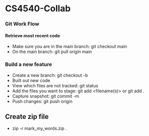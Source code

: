 # CS4540-Collab

### Git Work Flow

#### Retrieve most recent code
* Make sure you are in the main branch: git checkout main 
* On the main branch: git pull origin main 

### Build a new feature
* Create a new branch: git checkout -b <branchname>
* Built out new code
* View which files are not tracked: git status
* Add the files you want to stage: git add <filename(s)> or git add . 
* Capture snapshot: git commit -m <message>
* Push changes: git push origin <branchname>
  
  
## Create zip file
* zip -r mark_my_words.zip .